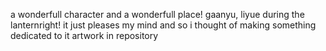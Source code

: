 a wonderfull character and a wonderfull place!
gaanyu, liyue during the lanternright!
it just pleases my mind and so i thought of making 
something dedicated to it
artwork in repository 
